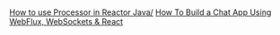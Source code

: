 # 

[How to use Processor in Reactor Java/](https://ducmanhphan.github.io/2019-08-25-How-to-use-Processor-in-Reactor-Java/)
[How To Build a Chat App Using WebFlux, WebSockets & React ](https://blog.monkey.codes/how-to-build-a-chat-app-using-webflux-websockets-react/)
